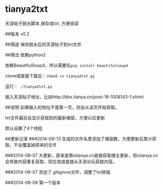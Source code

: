 tianya2txt 
==========

天涯帖子脱水脚本,保存成txt, 方便阅读

##版本
v0.2

##用途
保存脱水后的天涯帖子到txt文件

##用法
依赖python2

依赖BeautifulSoup4，所以需要先`pip install beautifulsoup4`

clone或直接下载后：`chmod +x tianya2txt.py`

运行： `./tianya2txt.py`

输入天涯帖子地址，比如http://bbs.tianya.cn/post-16-1008143-1.shtml

##说明
如果输入的地址不是第一页，则会从该页开始获取。

txt文件最后会显示获取到的最新楼层，方便以后更新

默认设置了4个线程

##更新记录
###2014-09-13
生成的文件名里添加了楼层数，方便更新后累计获取，不会覆盖掉原来的文件

###2014-08-07
大更新，原来是靠otianya.cn直接获取楼主更新，但otianya.cn会导致内容重复获取，现在改成直接从天涯论坛获取内容。

###2014-08-07
添加了.gitignore文件，调整了txt排版

###2014-08-06
第一个版本
